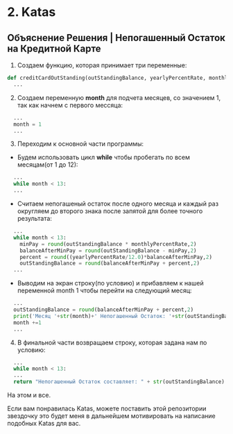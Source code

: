 # 2. Katas

## Объяснение Решения | Непогашенный Остаток на Кредитной Карте

1. Создаем функцию, которая принимает три переменные:
```python
def creditCardOutStanding(outStandingBalance, yearlyPercentRate, monthlyPercentRate):
  ...
```

2. Создаем переменную __month__ для подчета месяцев, со значением 1, так как начнем с первого мессяца:
```python
  ...
  month = 1
  ...
```
3. Переходим к основной части программы:

  - Будем использовать цикл __while__ чтобы пробегать по всем месяцам(от 1 до 12):
  ```python
    ...
    while month < 13:
    ...
  ```

  - Считаем непогашеный остаток после одного месяца и каждый раз  округляем до второго знака после запятой для более точного результата:
  ```python
    ...
    while month < 13:
      minPay = round(outStandingBalance * monthlyPercentRate,2)
      balanceAfterMinPay = round(outStandingBalance - minPay,2)
      percent = round((yearlyPercentRate/12.0)*balanceAfterMinPay,2)
      outStandingBalance = round(balanceAfterMinPay + percent,2)
    ...
  ```

  - Выводим на экран строку(по условию) и прибавляем к нашей переменной month 1 чтобы перейти на следующий месяц:
  ```python
    ...
    outStandingBalance = round(balanceAfterMinPay + percent,2)
    print('Месяц '+str(month)+' Непогашенный Остаток: '+str(outStandingBalance) + ' | Минимальный Платеж в этом месяце: ' + str(minimunPayment))
    month +=1
    ...
  ```

4. В финальной части возвращаем строку, которая задана нам по условию:
```python
  ...
  while month < 13:
  ...
  return "Непогашенный Остаток составляет: " + str(outStandingBalance)
```
На этом и все.

Если вам понравилась Katas, можете поставить этой репозитории звездочку это будет меня в дальнейшем мотивировать на написание подобных Katas для вас.
